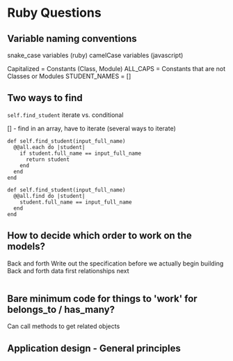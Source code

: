 # Ruby Questions

## Variable naming conventions

snake_case variables (ruby)
camelCase variables (javascript)

Capitalized = Constants (Class, Module)
ALL_CAPS = Constants that are not Classes or Modules
STUDENT_NAMES = []

## Two ways to find

`self.find_student`
iterate vs. conditional

[] - find in an array, have to iterate (several ways to iterate)

```
def self.find_student(input_full_name)
  @@all.each do |student|
    if student.full_name == input_full_name
      return student
    end
  end
end

def self.find_student(input_full_name)
  @@all.find do |student|
    student.full_name == input_full_name
  end
end
```  

## How to decide which order to work on the models?

Back and forth
Write out the specification before we actually begin building
Back and forth
data first
relationships next


```
```


## Bare minimum code for things to 'work' for belongs_to / has_many?

Can call methods to get related objects

## Application design - General principles
